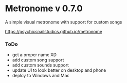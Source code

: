 # Metronome v 0.7.0
A simple visual metronome with support for custom songs

https://psychicsnailstudios.github.io/metronome


### ToDo
* get a proper name XD
* add custom song support
* add custom sounds support
* update UI to look better on desktop and phone
* deploy to Windows and Mac
